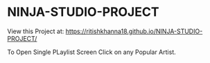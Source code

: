 # NINJA-STUDIO-PROJECT
View this Project at: https://ritishkhanna18.github.io/NINJA-STUDIO-PROJECT/



To Open Single PLaylist Screen Click on any Popular Artist.
